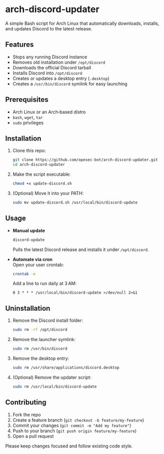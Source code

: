 # arch-discord-updater

A simple Bash script for Arch Linux that automatically downloads, installs, and updates Discord to the latest release.

## Features

- Stops any running Discord instance  
- Removes old installation under `/opt/discord`  
- Downloads the official Discord tarball  
- Installs Discord into `/opt/discord`  
- Creates or updates a desktop entry (`.desktop`)  
- Creates a `/usr/bin/discord` symlink for easy launching  

## Prerequisites

- Arch Linux or an Arch‑based distro  
- `bash`, `wget`, `tar`  
- `sudo` privileges  

## Installation

1. Clone this repo:  
   ```bash
   git clone https://github.com/opesec-bot/arch-discord-updater.git
   cd arch-discord-updater
   ```

2. Make the script executable:  
   ```bash
   chmod +x update-discord.sh
   ```

3. (Optional) Move it into your PATH:  
   ```bash
   sudo mv update-discord.sh /usr/local/bin/discord-update
   ```

## Usage

- **Manual update**  
  ```bash
  discord-update
  ```
  Pulls the latest Discord release and installs it under `/opt/discord`.

- **Automate via cron**  
  Open your user crontab:  
  ```bash
  crontab -e
   ```
  Add a line to run daily at 3 AM:  
  ```
  0 3 * * * /usr/local/bin/discord-update >/dev/null 2>&1
  ```

## Uninstallation

1. Remove the Discord install folder:  
   ```bash
   sudo rm -rf /opt/discord
   ```

2. Remove the launcher symlink:  
   ```bash
   sudo rm /usr/bin/discord
   ```

3. Remove the desktop entry:  
   ```bash
   sudo rm /usr/share/applications/discord.desktop
   ```

4. (Optional) Remove the updater script:  
   ```bash
   sudo rm /usr/local/bin/discord-update
   ```

## Contributing

1. Fork the repo  
2. Create a feature branch (`git checkout -b feature/my-feature`)  
3. Commit your changes (`git commit -m "Add my feature"`)  
4. Push to your branch (`git push origin feature/my-feature`)  
5. Open a pull request

Please keep changes focused and follow existing code style.
